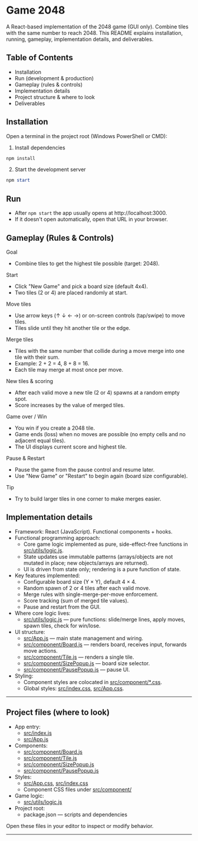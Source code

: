 # Game 2048 

A React-based implementation of the 2048 game (GUI only). Combine tiles with the same number to reach 2048. This README explains installation, running, gameplay, implementation details, and deliverables.

## Table of Contents
- Installation
- Run (development & production)
- Gameplay (rules & controls)
- Implementation details
- Project structure & where to look
- Deliverables

## Installation

Open a terminal in the project root (Windows PowerShell or CMD):

1. Install dependencies
```powershell
npm install
```

2. Start the development server
```powershell
npm start
```


## Run

- After `npm start` the app usually opens at http://localhost:3000.
- If it doesn't open automatically, open that URL in your browser.

## Gameplay (Rules & Controls)

Goal
- Combine tiles to get the highest tile possible (target: 2048).

Start
- Click "New Game" and pick a board size (default 4x4).
- Two tiles (2 or 4) are placed randomly at start.

Move tiles
- Use arrow keys (↑ ↓ ← →) or on-screen controls (tap/swipe) to move tiles.
- Tiles slide until they hit another tile or the edge.

Merge tiles
- Tiles with the same number that collide during a move merge into one tile with their sum.
- Example: 2 + 2 = 4, 8 + 8 = 16.
- Each tile may merge at most once per move.

New tiles & scoring
- After each valid move a new tile (2 or 4) spawns at a random empty spot.
- Score increases by the value of merged tiles.

Game over / Win
- You win if you create a 2048 tile.
- Game ends (loss) when no moves are possible (no empty cells and no adjacent equal tiles).
- The UI displays current score and highest tile.

Pause & Restart
- Pause the game from the pause control and resume later.
- Use "New Game" or "Restart" to begin again (board size configurable).

Tip
- Try to build larger tiles in one corner to make merges easier.

## Implementation details

- Framework: React (JavaScript). Functional components + hooks.
- Functional programming approach:
  - Core game logic implemented as pure, side-effect-free functions in [src/utils/logic.js](src/utils/logic.js).
  - State updates use immutable patterns (arrays/objects are not mutated in place; new objects/arrays are returned).
  - UI is driven from state only; rendering is a pure function of state.
- Key features implemented:
  - Configurable board size (Y × Y), default 4 × 4.
  - Random spawn of 2 or 4 tiles after each valid move.
  - Merge rules with single-merge-per-move enforcement.
  - Score tracking (sum of merged tile values).
  - Pause and restart from the GUI.
- Where core logic lives:
  - [src/utils/logic.js](src/utils/logic.js) — pure functions: slide/merge lines, apply moves, spawn tiles, check for win/lose.
- UI structure:
  - [src/App.js](src/App.js) — main state management and wiring.
  - [src/component/Board.js](src/component/Board.js) — renders board, receives input, forwards move actions.
  - [src/component/Tile.js](src/component/Tile.js) — renders a single tile.
  - [src/component/SizePopup.js](src/component/SizePopup.js) — board size selector.
  - [src/component/PausePopup.js](src/component/PausePopup.js) — pause UI.
- Styling:
  - Component styles are colocated in [src/component/*.css](src/component/).
  - Global styles: [src/index.css](src/index.css), [src/App.css](src/App.css).

---

## Project files (where to look)

- App entry:
  - [src/index.js](src/index.js)
  - [src/App.js](src/App.js)
- Components:
  - [src/component/Board.js](src/component/Board.js)
  - [src/component/Tile.js](src/component/Tile.js)
  - [src/component/SizePopup.js](src/component/SizePopup.js)
  - [src/component/PausePopup.js](src/component/PausePopup.js)
- Styles:
  - [src/App.css](src/App.css), [src/index.css](src/index.css)
  - Component CSS files under [src/component/](src/component/)
- Game logic:
  - [src/utils/logic.js](src/utils/logic.js)
- Project root:
  - package.json — scripts and dependencies

Open these files in your editor to inspect or modify behavior.

---
